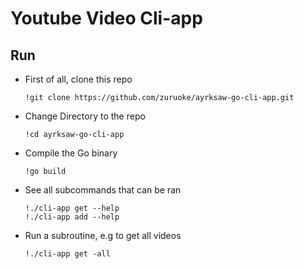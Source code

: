 # Youtube Video Cli-app

## Run

- First of all, clone this repo

      !git clone https://github.com/zuruoke/ayrksaw-go-cli-app.git

- Change Directory to the repo

      !cd ayrksaw-go-cli-app

- Compile the Go binary

      !go build

- See all subcommands that can be ran

      !./cli-app get --help
      !./cli-app add --help

- Run a subroutine, e.g to get all videos

      !./cli-app get -all
